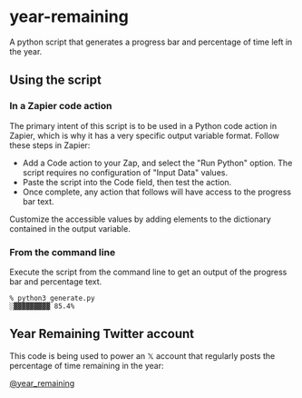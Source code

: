 # year-remaining
A python script that generates a progress bar and percentage of time left in the year.

## Using the script

### In a Zapier code action

The primary intent of this script is to be used in a Python code action in Zapier, which is why it has a very specific output variable format. Follow these steps in Zapier:

* Add a Code action to your Zap, and select the "Run Python" option. The script requires no configuration of "Input Data" values.
* Paste the script into the Code field, then test the action.
* Once complete, any action that follows will have access to the progress bar text. 

Customize the accessible values by adding elements to the dictionary contained in the output variable.

### From the command line

Execute the script from the command line to get an output of the progress bar and percentage text.

```
% python3 generate.py
░▓▓▓▓▓▓▓▓▓ 85.4%
```

## Year Remaining Twitter account

This code is being used to power an 𝕏 account that regularly posts the percentage of time remaining in the year:

[@year_remaining](https://x.com/year_remaining)

